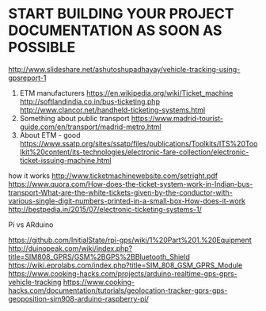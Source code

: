 # START BUILDING YOUR PROJECT DOCUMENTATION AS SOON AS POSSIBLE
http://www.slideshare.net/ashutoshupadhayay/vehicle-tracking-using-gpsreport-1

1. ETM manufacturers
https://en.wikipedia.org/wiki/Ticket_machine
http://softlandindia.co.in/bus-ticketing.php
http://www.clancor.net/handheld-ticketing-systems.html
2. Something about public transport
https://www.madrid-tourist-guide.com/en/transport/madrid-metro.html
3. About ETM - good
https://www.ssatp.org/sites/ssatp/files/publications/Toolkits/ITS%20Toolkit%20content/its-technologies/electronic-fare-collection/electronic-ticket-issuing-machine.html

how it works
http://www.ticketmachinewebsite.com/setright.pdf
https://www.quora.com/How-does-the-ticket-system-work-in-Indian-bus-transport-What-are-the-white-tickets-given-by-the-conductor-with-various-single-digit-numbers-printed-in-a-small-box-How-does-it-work
http://bestpedia.in/2015/07/electronic-ticketing-systems-1/


Pi vs ARduino

https://github.com/InitialState/rpi-gps/wiki/1%20Part%201.%20Equipment
http://duinopeak.com/wiki/index.php?title=SIM808_GPRS/GSM%2BGPS%2BBluetooth_Shield
https://wiki.eprolabs.com/index.php?title=SIM_808_GSM_GPRS_Module
https://www.cooking-hacks.com/projects/arduino-realtime-gps-gprs-vehicle-tracking
https://www.cooking-hacks.com/documentation/tutorials/geolocation-tracker-gprs-gps-geoposition-sim908-arduino-raspberry-pi/
